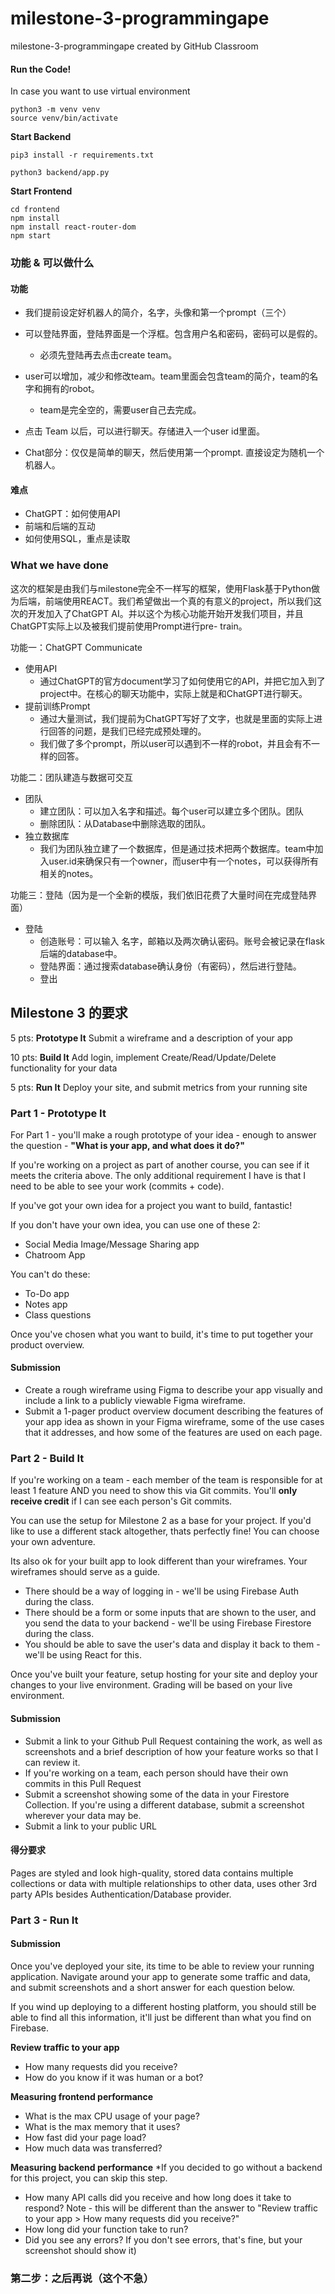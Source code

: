 # milestone-3-programmingape
milestone-3-programmingape created by GitHub Classroom

#### Run the Code!

In case you want to use virtual environment

``` shell
python3 -m venv venv
source venv/bin/activate
```

**Start Backend**

``` shell
pip3 install -r requirements.txt
```

```shell
python3 backend/app.py
```

**Start Frontend**

``` shell
cd frontend
npm install
npm install react-router-dom
npm start
```

### 功能 & 可以做什么
#### 功能

- 我们提前设定好机器人的简介，名字，头像和第一个prompt（三个）
- 可以登陆界面，登陆界面是一个浮框。包含用户名和密码，密码可以是假的。
  - 必须先登陆再去点击create team。

- user可以增加，减少和修改team。team里面会包含team的简介，team的名字和拥有的robot。
  - team是完全空的，需要user自己去完成。

- 点击 Team 以后，可以进行聊天。存储进入一个user id里面。

- Chat部分：仅仅是简单的聊天，然后使用第一个prompt. 直接设定为随机一个机器人。

#### 难点

- ChatGPT：如何使用API
- 前端和后端的互动
- 如何使用SQL，重点是读取

### What we have done

这次的框架是由我们与milestone完全不一样写的框架，使用Flask基于Python做为后端，前端使用REACT。我们希望做出一个真的有意义的project，所以我们这次的开发加入了ChatGPT AI。并以这个为核心功能开始开发我们项目，并且ChatGPT实际上以及被我们提前使用Prompt进行pre- train。

功能一：ChatGPT Communicate

- 使用API
  - 通过ChatGPT的官方document学习了如何使用它的API，并把它加入到了project中。在核心的聊天功能中，实际上就是和ChatGPT进行聊天。
- 提前训练Prompt
  - 通过大量测试，我们提前为ChatGPT写好了文字，也就是里面的实际上进行回答的问题，是我们已经完成预处理的。
  - 我们做了多个prompt，所以user可以遇到不一样的robot，并且会有不一样的回答。

功能二：团队建造与数据可交互

- 团队
  - 建立团队：可以加入名字和描述。每个user可以建立多个团队。团队
  - 删除团队：从Database中删除选取的团队。
- 独立数据库
  - 我们为团队独立建了一个数据库，但是通过技术把两个数据库。team中加入user.id来确保只有一个owner，而user中有一个notes，可以获得所有相关的notes。

功能三：登陆（因为是一个全新的模版，我们依旧花费了大量时间在完成登陆界面）

- 登陆
  - 创造账号：可以输入 名字，邮箱以及两次确认密码。账号会被记录在flask后端的database中。
  - 登陆界面：通过搜索database确认身份（有密码），然后进行登陆。
  - 登出


## Milestone 3 的要求

5 pts: **Prototype It** Submit a wireframe and a description of your app

10 pts: **Build It** Add login, implement Create/Read/Update/Delete functionality for your data

5 pts: **Run It** Deploy your site, and submit metrics from your running site

### Part 1 - Prototype It

For Part 1 - you'll make a rough prototype of your idea - enough to answer the question - **"What is your app, and what does it do?"**

If you're working on a project as part of another course, you can see if it meets the criteria above. The only additional requirement I have is that I need to be able to see your work (commits + code).

If you've got your own idea for a project you want to build, fantastic!

If you don't have your own idea, you can use one of these 2:

- Social Media Image/Message Sharing app
- Chatroom App

You can't do these:

- To-Do app
- Notes app
- Class questions

Once you've chosen what you want to build, it's time to put together your product overview.

#### Submission

- Create a rough wireframe using Figma to describe your app visually and include a link to a publicly viewable Figma wireframe.
- Submit a 1-pager product overview document describing the features of your app idea as shown in your Figma wireframe, some of the use cases that it addresses, and how some of the features are used on each page.

### Part 2 - Build It

If you're working on a team - each member of the team is responsible for at least 1 feature AND you need to show this via Git commits. You'll **only receive credit** if I can see each person's Git commits.

You can use the setup for Milestone 2 as a base for your project. If you'd like to use a different stack altogether, thats perfectly fine! You can choose your own adventure.

Its also ok for your built app to look different than your wireframes. Your wireframes should serve as a guide.

- There should be a way of logging in - we'll be using Firebase Auth during the class.
- There should be a form or some inputs that are shown to the user, and you send the data to your backend - we'll be using Firebase Firestore during the class.
- You should be able to save the user's data and display it back to them - we'll be using React for this.

Once you've built your feature, setup hosting for your site and deploy your changes to your live environment. Grading will be based on your live environment.

#### Submission

- Submit a link to your Github Pull Request containing the work, as well as screenshots and a brief description of how your feature works so that I can review it.
- If you're working on a team, each person should have their own commits in this Pull Request
- Submit a screenshot showing some of the data in your Firestore Collection. If you're using a different database, submit a screenshot wherever your data may be.
- Submit a link to your public URL

#### 得分要求

Pages are styled and look high-quality, stored data contains multiple collections or data with multiple relationships to other data, uses other 3rd party APIs besides Authentication/Database provider.

### Part 3 - Run It

#### Submission

Once you've deployed your site, its time to be able to review your running application. Navigate around your app to generate some traffic and data, and submit screenshots and a short answer for each question below.

If you wind up deploying to a different hosting platform, you should still be able to find all this information, it'll just be different than what you find on Firebase.

**Review traffic to your app**

- How many requests did you receive?
- How do you know if it was human or a bot?

**Measuring frontend performance**

- What is the max CPU usage of your page?
- What is the max memory that it uses?
- How fast did your page load?
- How much data was transferred?

**Measuring backend performance** 
*If you decided to go without a backend for this project, you can skip this step.

- How many API calls did you receive and how long does it take to respond? Note - this will be different than the answer to "Review traffic to your app > How many requests did you receive?"
- How long did your function take to run?
- Did you see any errors? If you don't see errors, that's fine, but your screenshot should show it)

### 第二步：之后再说（这个不急）

